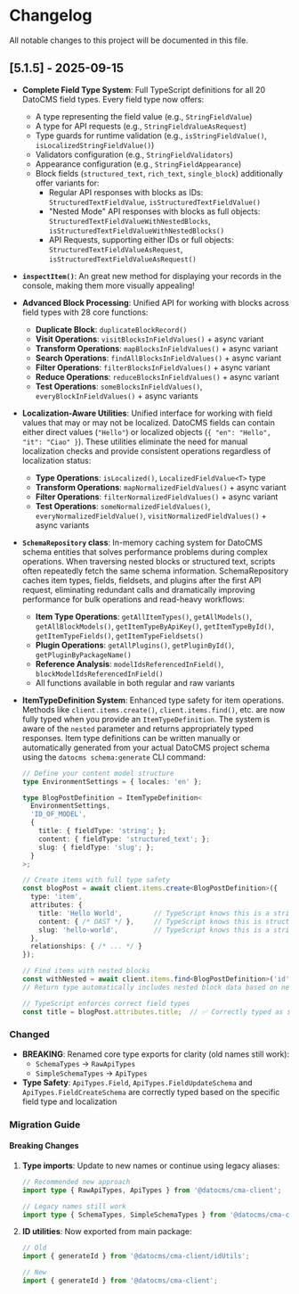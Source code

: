 # Changelog

All notable changes to this project will be documented in this file.

## [5.1.5] - 2025-09-15

- **Complete Field Type System**: Full TypeScript definitions for all 20 DatoCMS field types. Every field type now offers:
  - A type representing the field value (e.g., `StringFieldValue`)
  - A type for API requests (e.g., `StringFieldValueAsRequest`)
  - Type guards for runtime validation (e.g., `isStringFieldValue()`, `isLocalizedStringFieldValue()`)
  - Validators configuration (e.g., `StringFieldValidators`)
  - Appearance configuration (e.g., `StringFieldAppearance`)
  - Block fields (`structured_text`, `rich_text`, `single_block`) additionally offer variants for:
    - Regular API responses with blocks as IDs: `StructuredTextFieldValue`, `isStructuredTextFieldValue()`
    - "Nested Mode" API responses with blocks as full objects: `StructuredTextFieldValueWithNestedBlocks`, `isStructuredTextFieldValueWithNestedBlocks()`
    - API Requests, supporting either IDs or full objects: `StructuredTextFieldValueAsRequest`, `isStructuredTextFieldValueAsRequest()`

- **`inspectItem()`**: An great new method for displaying your records in the console, making them more visually appealing!

- **Advanced Block Processing**: Unified API for working with blocks across field types with 28 core functions:
  - **Duplicate Block**: `duplicateBlockRecord()`
  - **Visit Operations**: `visitBlocksInFieldValues()` + async variant
  - **Transform Operations**: `mapBlocksInFieldValues()` + async variant
  - **Search Operations**: `findAllBlocksInFieldValues()` + async variant
  - **Filter Operations**: `filterBlocksInFieldValues()` + async variant
  - **Reduce Operations**: `reduceBlocksInFieldValues()` + async variant
  - **Test Operations**: `someBlocksInFieldValues()`, `everyBlockInFieldValues()` + async variants

- **Localization-Aware Utilities**: Unified interface for working with field values that may or may not be localized. DatoCMS fields can contain either direct values (`"Hello"`) or localized objects (`{ "en": "Hello", "it": "Ciao" }`). These utilities eliminate the need for manual localization checks and provide consistent operations regardless of localization status:
  - **Type Operations**: `isLocalized()`, `LocalizedFieldValue<T>` type
  - **Transform Operations**: `mapNormalizedFieldValues()` + async variant
  - **Filter Operations**: `filterNormalizedFieldValues()` + async variant
  - **Test Operations**: `someNormalizedFieldValues()`, `everyNormalizedFieldValue()`, `visitNormalizedFieldValues()` + async variants

- **`SchemaRepository` class**: In-memory caching system for DatoCMS schema entities that solves performance problems during complex operations. When traversing nested blocks or structured text, scripts often repeatedly fetch the same schema information. SchemaRepository caches item types, fields, fieldsets, and plugins after the first API request, eliminating redundant calls and dramatically improving performance for bulk operations and read-heavy workflows:
  - **Item Type Operations**: `getAllItemTypes()`, `getAllModels()`, `getAllBlockModels()`, `getItemTypeByApiKey()`, `getItemTypeById()`, `getItemTypeFields()`, `getItemTypeFieldsets()`
  - **Plugin Operations**: `getAllPlugins()`, `getPluginById()`, `getPluginByPackageName()`
  - **Reference Analysis**: `modelIdsReferencedInField()`, `blockModelIdsReferencedInField()`
  - All functions available in both regular and raw variants

- **ItemTypeDefinition System**: Enhanced type safety for item operations. Methods like `client.items.create()`, `client.items.find()`, etc. are now fully typed when you provide an `ItemTypeDefinition`. The system is aware of the `nested` parameter and returns appropriately typed responses. Item type definitions can be written manually or automatically generated from your actual DatoCMS project schema using the `datocms schema:generate` CLI command:

  ```typescript
  // Define your content model structure
  type EnvironmentSettings = { locales: 'en' };

  type BlogPostDefinition = ItemTypeDefinition<
    EnvironmentSettings,
    'ID_OF_MODEL',
    {
      title: { fieldType: 'string'; };
      content: { fieldType: 'structured_text'; };
      slug: { fieldType: 'slug'; };
    }
  >;

  // Create items with full type safety
  const blogPost = await client.items.create<BlogPostDefinition>({
    type: 'item',
    attributes: {
      title: 'Hello World',        // TypeScript knows this is a string
      content: { /* DAST */ },     // TypeScript knows this is structured text
      slug: 'hello-world',         // TypeScript knows this is a string
    },
    relationships: { /* ... */ }
  });

  // Find items with nested blocks
  const withNested = await client.items.find<BlogPostDefinition>('id', { nested: true });
  // Return type automatically includes nested block data based on nested: true

  // TypeScript enforces correct field types
  const title = blogPost.attributes.title;  // ✅ Correctly typed as string
  ```

### Changed
- **BREAKING**: Renamed core type exports for clarity (old names still work):
  - `SchemaTypes` → `RawApiTypes`
  - `SimpleSchemaTypes` → `ApiTypes`
- **Type Safety**: `ApiTypes.Field`, `ApiTypes.FieldUpdateSchema` and `ApiTypes.FieldCreateSchema` are correctly typed based on the specific field type and localization

### Migration Guide

#### Breaking Changes
1. **Type imports**: Update to new names or continue using legacy aliases:
   ```typescript
   // Recommended new approach
   import type { RawApiTypes, ApiTypes } from '@datocms/cma-client';

   // Legacy names still work
   import type { SchemaTypes, SimpleSchemaTypes } from '@datocms/cma-client';
   ```

2. **ID utilities**: Now exported from main package:
   ```typescript
   // Old
   import { generateId } from '@datocms/cma-client/idUtils';

   // New
   import { generateId } from '@datocms/cma-client';
   ```